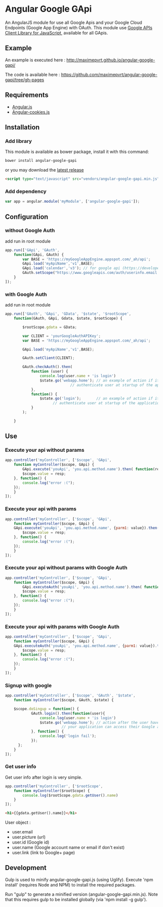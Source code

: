 Angular Google GApi
=======================

An AngularJS module for use all Google Apis and your Google Cloud Endpoints (Google App Engine) with OAuth.
This module use [Google APIs Client Library for JavaScript](https://developers.google.com/api-client-library/javascript/), available for all GApis.

## Example

An example is executed here : http://maximepvrt.github.io/angular-google-gapi/

The code is available here : https://github.com/maximepvrt/angular-google-gapi/tree/gh-pages

## Requirements

- [Angular.js](http://angularjs.org)
- [Angular-cookies.js](https://docs.angularjs.org/api/ngCookies)

## Installation
### Add library
This module is available as bower package, install it with this command:

```bash
bower install angular-google-gapi
```
or you may download the [latest release](https://github.com/maximepvrt/angular-google-gapi/releases)

```html
<script type="text/javascript" src="vendors/angular-google-gapi.min.js"></script>
```
### Add dependency

```javascript
var app = angular.module('myModule', ['angular-google-gapi']);
```

## Configuration
### without Google Auth

add run in root module

```javascript
app.run(['GApi', 'GAuth',
    function(GApi, GAuth) {
        var BASE = 'https://myGoogleAppEngine.appspot.com/_ah/api';
        GApi.load('myApiName','v1',BASE);
        GApi.load('calendar','v3'); // for google api (https://developers.google.com/apis-explorer/)
        GAuth.setScope("https://www.googleapis.com/auth/userinfo.email https://www.googleapis.com/auth/calendar.readonly"); // default scope is only https://www.googleapis.com/auth/userinfo.email
    }
]);
```
### with Google Auth

add run in root module

```javascript
app.run(['GAuth', 'GApi', 'GData', '$state', '$rootScope',
    function(GAuth, GApi, Gdata, $state, $rootScope) {

        $rootScope.gdata = GData;

        var CLIENT = 'yourGoogleAuthAPIKey';
        var BASE = 'https://myGoogleAppEngine.appspot.com/_ah/api';

	    GApi.load('myApiName','v1',BASE);

        GAuth.setClient(CLIENT);

        GAuth.checkAuth().then(
            function (user) {
                console.log(user.name + 'is login')
                $state.go('webapp.home'); // an example of action if it's possible to
                			  // authenticate user at startup of the application
            },
            function() {
		        $state.go('login');       // an example of action if it's impossible to
					  // authenticate user at startup of the application
            }
        );

    }
```

## Use

### Execute your api without params

```javascript
app.controller('myController', ['$scope', 'GApi',
    function myController($scope, GApi) {
      	GApi.execute('youApi', 'you.api.method.name').then( function(resp) {
	    $scope.value = resp;
	}, function() {
		console.log("error :(");
	});
    }
]);
```

### Execute your api with params

```javascript
app.controller('myController', ['$scope', 'GApi',
    function myController($scope, GApi) {
	GApi.execute('youApi', 'you.api.method.name', {parm1: value}).then( function(resp) {
	    $scope.value = resp;
	}, function() {
		console.log("error :(");
	});
    }
]);
```

### Execute your api without params with Google Auth

```javascript
app.controller('myController', ['$scope', 'GApi',
    function myController($scope, GApi) {
      	GApi.executeAuth('youApi', 'you.api.method.name').then( function(resp) {
	    $scope.value = resp;
	}, function() {
		console.log("error :(");
	});
    }
]);
```

### Execute your api with params with Google Auth

```javascript
app.controller('myController', ['$scope', 'GApi',
    function myController($scope, GApi) {
	GApi.executeAuth('youApi', 'you.api.method.name', {parm1: value}).then( function(resp) {
	    $scope.value = resp;
	}, function() {
		console.log("error :(");
	});
    }
]);
```

### Signup with google

```javascript
app.controller('myController', ['$scope', 'GAuth', '$state',
    function myController($scope, GAuth, $state) {

	$scope.doSingup = function() {
      	    GAuth.login().then(function(user){
                console.log(user.name + 'is login')
        	    $state.go('webapp.home'); // action after the user have validated that
        				  // your application can access their Google account.
            }, function() {
            	console.log('login fail');
            });
      };
    }
]);
```

### Get user info

Get user info after login is very simple.

```javascript
app.controller('myController', ['$rootScope',
    function myController($rootScope) {
        console.log($rootScope.gdata.getUser().name)
    }
]);
```

```html
<h1>{{gdata.getUser().name}}</h1>
```
User object :
 - user.email
 - user.picture (url)
 - user.id (Google id)
 - user.name (Google account name or email if don't exist)
 - user.link (link to Google+ page)

## Development

Gulp is used to minify angular-google-gapi.js (using Uglify). Execute 'npm install' (requires Node and NPM) to install the required packages.

Run "gulp" to generate a minified version (angular-google-gapi.min.js). Note that this requires gulp to be installed globally (via 'npm install -g gulp').
